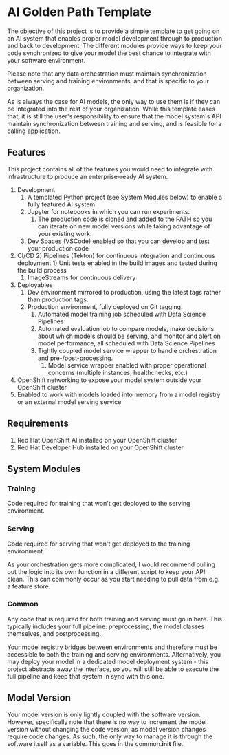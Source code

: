 # AI Golden Path Template

The objective of this project is to provide a simple template to get going on an AI system that enables proper model development through to production and back to development. The different modules provide ways to keep your code synchronized to give your model the best chance to integrate with your software environment.

Please note that any data orchestration must maintain synchronization between serving and training environments, and that is specific to your organization.

As is always the case for AI models, the only way to use them is if they can be integrated into the rest of your organization. While this template eases that, it is still the user's responsibility to ensure that the model system's API maintain synchronization between training and serving, and is feasible for a calling application.

## Features

This project contains all of the features you would need to integrate with infrastructure to produce an enterprise-ready AI system.

1) Development
    1) A templated Python project (see System Modules below) to enable a fully featured AI system
    2) Jupyter for notebooks in which you can run experiments.
        1) The production code is cloned and added to the PATH so you can iterate on new model versions while taking advantage of your existing work.
    3) Dev Spaces (VSCode) enabled so that you can develop and test your production code
2) CI/CD
    2) Pipelines (Tekton) for continuous integration and continuous deployment
        1) Unit tests enabled in the build images and tested during the build process
    1) ImageStreams for continuous delivery
3) Deployables
    1) Dev environment mirrored to production, using the latest tags rather than production tags.
    2) Production environment, fully deployed on Git tagging.
        1) Automated model training job scheduled with Data Science Pipelines
        2) Automated evaluation job to compare models, make decisions about which models should be serving, and monitor and alert on model performance, all scheduled with Data Science Pipelines
        3) Tightly coupled model service wrapper to handle orchestration and pre-/post-processing.
            1) Model service wrapper enabled with proper operational concerns (multiple instances, healthchecks, etc.)
4) OpenShift networking to expose your model system outside your OpenShift cluster
5) Enabled to work with models loaded into memory from a model registry or an external model serving service


## Requirements

1) Red Hat OpenShift AI installed on your OpenShift cluster
2) Red Hat Developer Hub installed on your OpenShift cluster

## System Modules

### Training

Code required for training that won't get deployed to the serving environment.

### Serving

Code required for serving that won't get deployed to the training environment.

As your orchestration gets more complicated, I would recommend pulling out the logic into its own function in a different script to keep your API clean. This can commonly occur as you start needing to pull data from e.g. a feature store.

### Common

Any code that is required for both training and serving must go in here. This typically includes your full pipeline: preprocessing, the model classes themselves, and postprocessing.

Your model registry bridges between environments and therefore must be accessible to both the training and serving environments. Alternatively, you may deploy your model in a dedicated model deployment system - this project abstracts away the interface, so you will still be able to execute the full pipeline and keep that system in sync with this one.

## Model Version

Your model version is only lightly coupled with the software version. However, specifically note that there is no way to increment the model version without changing the code version, as model version changes require code changes. As such, the only way to manage it is through the software itself as a variable. This goes in the common.__init__ file.
